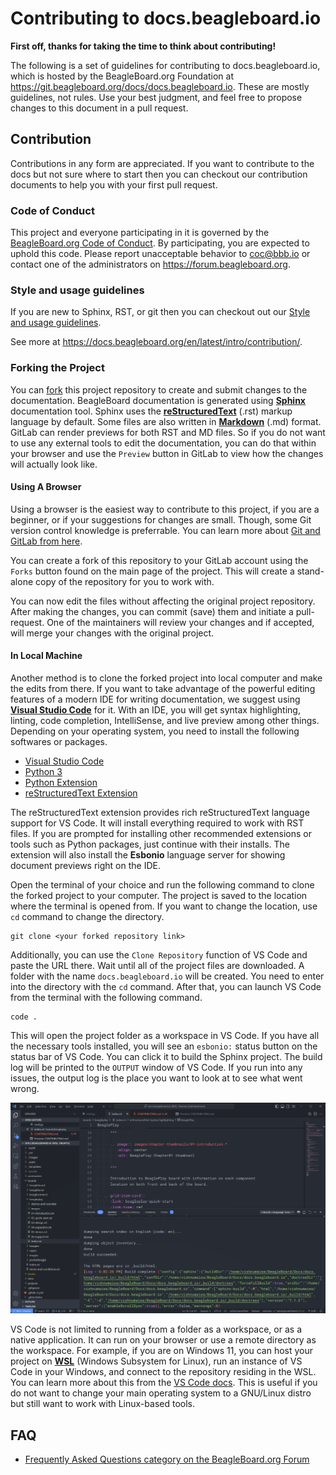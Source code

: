 # Contributing to docs.beagleboard.io

**First off, thanks for taking the time to think about contributing!**

The following is a set of guidelines for contributing to docs.beagleboard.io, which is hosted by
the BeagleBoard.org Foundation at https://git.beagleboard.org/docs/docs.beagleboard.io. These are
mostly guidelines, not rules. Use your best judgment, and feel free to propose changes to this
document in a pull request.

## Contribution

Contributions in any form are appreciated. If you want to contribute to the docs but not sure 
where to start then you can checkout our contribution documents to help you with your first pull request.

### Code of Conduct

This project and everyone participating in it is governed by the [BeagleBoard.org Code of Conduct](https://docs.beagleboard.org/latest/intro/contribution/index.html#code-of-conduct). By participating, you are expected to uphold this code. Please report unacceptable behavior to [coc@bbb.io](mailto:coc@bbb.io) or contact one of the administrators on https://forum.beagleboard.org.

### Style and usage guidelines

If you are new to Sphinx, RST, or git then you can checkout out our [Style and usage guidelines](https://docs.beagleboard.org/latest/intro/contribution/index.html#style-and-usage-guidelines).

See more at https://docs.beagleboard.org/en/latest/intro/contribution/.

### Forking the Project

You can [fork](https://docs.gitlab.com/ee/user/project/repository/forking_workflow.html) this project repository to create and submit changes to the documentation. BeagleBoard documentation is generated using [**Sphinx** ](https://www.sphinx-doc.org/en/master/) documentation tool. Sphinx uses the [**reStructuredText**](https://docutils.sourceforge.io/rst.html) (.rst) markup language by default. Some files are also written in [**Markdown**](https://docs.gitlab.com/ee/user/markdown.html) (.md) format. GitLab can render previews for both RST and MD files. So if you do not want to use any external tools to edit the documentation, you can do that within your browser and use the `Preview` button in GitLab to view how the changes will actually look like. 

#### Using A Browser

Using a browser is the easiest way to contribute to this project, if you are a beginner, or if your suggestions for changes are small. Though, some Git version control knowledge is preferrable. You can learn more about [Git and GitLab from here](https://docs.gitlab.com/ee/topics/git/).

You can create a fork of this repository to your GitLab account using the `Forks` button found on the main page of the project. This will create a stand-alone copy of the repository for you to work with. 

You can now edit the files without affecting the original project repository. After making the changes, you can commit (save) them and initiate a pull-request. One of the maintainers will review your changes and if accepted, will merge your changes with the original project.

#### In Local Machine

Another method is to clone the forked project into local computer and make the edits from there. If you want to take advantage of the powerful editing features of a modern IDE for writing documentation, we suggest using [**Visual Studio Code**](https://code.visualstudio.com/) for it. With an IDE, you will get syntax highlighting, linting, code completion, IntelliSense, and live preview among other things. Depending on your operating system, you need to install the following softwares or packages.

- [Visual Studio Code](https://code.visualstudio.com/)
- [Python 3](https://www.python.org/downloads/)
- [Python Extension](https://marketplace.visualstudio.com/items?itemName=ms-python.python)
- [reStructuredText Extension](https://marketplace.visualstudio.com/items?itemName=lextudio.restructuredtext)

The reStructuredText extension provides rich reStructuredText language support for VS Code. It will install everything required to work with RST files. If you are prompted for installing other recommended extensions or tools such as Python packages, just continue with their installs. The extension will also install the **Esbonio** language server for showing document previews right on the IDE.

Open the terminal of your choice and run the following command to clone the forked project to your computer. The project is saved to the location where the terminal is opened from. If you want to change the location, use `cd` command to change the directory.

```
git clone <your forked repository link>
```

Additionally, you can use the `Clone Repository` function of VS Code and paste the URL there. Wait until all of the project files are downloaded. A folder with the name `docs.beagleboard.io` will be created. You need to enter into the directory with the `cd` command. After that, you can launch VS Code from the terminal with the following command.

```
code .
```

This will open the project folder as a workspace in VS Code. If you have all the necessary tools installed, you will see an `esbonio:` status button on the status bar of VS Code. You can click it to build the Sphinx project. The build log will be printed to the `OUTPUT` window of VS Code. If you run into any issues, the output log is the place you want to look at to see what went wrong.

![Successful build of BeagleBoard docs in VS Code](/_images/BeagleBoard-Docs-on-VS-Code-Sphinx-Build-Successful.png "Successful build of BeagleBoard docs in VS Code")

VS Code is not limited to running from a folder as a workspace, or as a native application. It can run on your browser or use a remote directory as the workspace. For example, if you are on Windows 11, you can host your project on [**WSL**](https://learn.microsoft.com/en-us/windows/wsl/about) (Windows Subsystem for Linux), run an instance of VS Code in your Windows, and connect to the repository residing in the WSL. You can learn more about this from the [VS Code docs](https://code.visualstudio.com/docs/remote/wsl). This is useful if you do not want to change your main operating system to a GNU/Linux distro but still want to work with Linux-based tools.

## FAQ

* [Frequently Asked Questions category on the BeagleBoard.org Forum](https://forum.beagleboard.org/c/faq/19)
